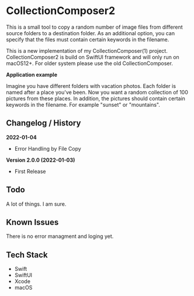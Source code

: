 #  CollectionComposer2

This is a small tool to copy a random number of image files from different source folders to a destination folder. As an additional option, you can specify that the files must contain certain keywords in the filename.

This is a new implementation of my CollectionComposer(1) project. CollectionComposer2 is build on SwiftUI framework and will only run on macOS12+. For older system please use the old CollectionComposer.

**Application example**

Imagine you have different folders with vacation photos. Each folder is named after a place you've been. Now you want a random collection of 100 pictures from these places. In addition, the pictures should contain certain keywords in the filename. For example "sunset" or "mountains". 

## Changelog / History

**2022-01-04**
- Error Handling by File Copy

**Version 2.0.0 (2022-01-03)**
  - First Release

## Todo
A lot of things. I am sure.

## Known Issues

There is no error managment and loging yet.

## Tech Stack

- Swift
- SwiftUI
- Xcode
- macOS
